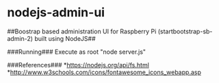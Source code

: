 # nodejs-admin-ui
##Boostrap based administration UI for Raspberry Pi (startbootstrap-sb-admin-2) built using NodeJS##

###Running###
Execute as root "node server.js"

###References###
*https://nodejs.org/api/fs.html
*http://www.w3schools.com/icons/fontawesome_icons_webapp.asp
